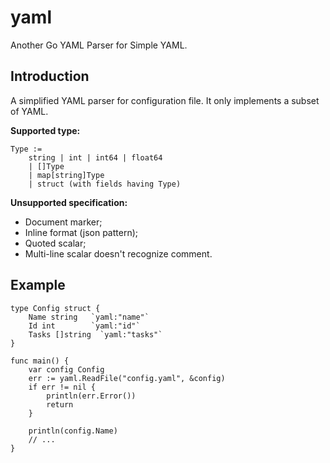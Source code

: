 yaml
====

Another Go YAML Parser for Simple YAML. 

Introduction
------------

A simplified YAML parser for configuration file.
It only implements a subset of YAML.

**Supported type:**

	Type :=
		string | int | int64 | float64
		| []Type
		| map[string]Type
		| struct (with fields having Type)

**Unsupported specification:**

- Document marker;
- Inline format (json pattern);
- Quoted scalar;
- Multi-line scalar doesn't recognize comment.


Example
------


	type Config struct {
		Name string   `yaml:"name"`
		Id int        `yaml:"id"`
    	Tasks []string  `yaml:"tasks"`
	}
  
	func main() {
		var config Config
		err := yaml.ReadFile("config.yaml", &config)
		if err != nil {
			println(err.Error())
			return
		}
    
		println(config.Name)
		// ...
	}
	
